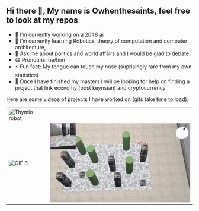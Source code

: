 ## Hi there 👋, My name is Owhenthesaints, feel free to look at my repos

<!--
**Owhenthesaints/Owhenthesaints** is a ✨ _special_ ✨ repository because its `README.md` (this file) appears on your GitHub profile.

Here are some ideas to get you started:

- 🔭 I’m currently working on ...
- 🌱 I’m currently learning ...
- 👯 I’m looking to collaborate on ...
- 🤔 I’m looking for help with ...
- 💬 Ask me about ...
- 📫 How to reach me: ...
- 😄 Pronouns: ...
- ⚡ Fun fact: ...
-->


- 🔭 I’m currently working on a 2048 ai
- 🌱 I’m currently learning Robotics, theory of computation and computer architecture, 
- 💬 Ask me about politics and world affairs and I would be glad to debate.
- 😄 Pronouns: he/him
- ⚡ Fun fact: My tongue can touch my nose (suprisingly rare from my own statistics)
- 🤔 Once I have finished my masters I will be looking for help on finding a project that link economy (post keynsian) and cryptocurrency

Here are some videos of projects I have worked on (gifs take time to load):

<table>
  <tr>
    <td><img src="gifs/thymio_final.gif" alt="Thymio robot"></td>
  </tr>
  <tr>
    <td><img src="gifs/lowresfinal_legged.gif" alt="GIF 3"></td>
    <td><img src="gifs/lowresfinal_aerial_2.gif" alt="GIF 4"></td>
  </tr>
</table>

